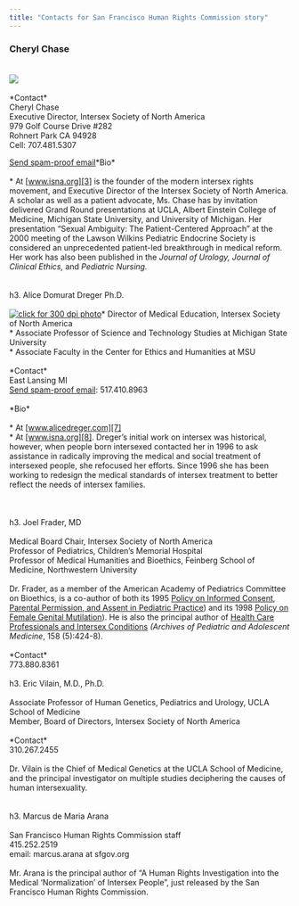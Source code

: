 ```yaml
---
title: "Contacts for San Francisco Human Rights Commission story"
---
```


### Cheryl Chase<br><br>

![][1] <br><br>\*Contact\*<br>Cheryl Chase<br>Executive Director, Intersex Society of North America<br>979 Golf Course Drive #282<br>Rohnert Park CA 94928<br>Cell: 707.481.5307<br>

[Send spam-proof email][2]\*Bio\*<br><br>* At [www.isna.org][3] is the founder of the modern intersex rights movement, and Executive Director of the Intersex Society of North America. A scholar as well as a patient advocate, Ms. Chase has by invitation delivered Grand Round presentations at <span class="caps">UCLA</span>, Albert Einstein College of Medicine, Michigan State University, and University of Michigan. Her presentation &#8220;Sexual Ambiguity: The Patient-Centered Approach&#8221; at the 2000 meeting of the Lawson Wilkins Pediatric Endocrine Society is considered an unprecedented patient-led breakthrough in medical reform. Her work has also been published in the _Journal of Urology, Journal of Clinical Ethics,_ and _Pediatric Nursing._ <br><br><br>h3. Alice Domurat Dreger Ph.D.<br><br>[![click for 300 dpi photo][4]][5]\* Director of Medical Education, Intersex Society of North America<br>\* Associate Professor of Science and Technology Studies at Michigan State University<br>* Associate Faculty in the Center for Ethics and Humanities at <span class="caps">MSU</span><br><br>\*Contact\*<br>East Lansing MI <br>[Send spam-proof email][6]: 517.410.8963<br><br>\*Bio\*<br><br>* At [www.alicedreger.com][7] <br>* At [www.isna.org][8]. Dreger&#8217;s initial work on intersex was historical, however, when people born intersexed contacted her in 1996 to ask assistance in radically improving the medical and social treatment of intersexed people, she refocused her efforts. Since 1996 she has been working to redesign the medical standards of intersex treatment to better reflect the needs of intersex families.<br><br><br><br>h3. Joel Frader, MD<br><br>Medical Board Chair, Intersex Society of North America<br>Professor of Pediatrics, Children&#8217;s Memorial Hospital<br>Professor of Medical Humanities and Bioethics, Feinberg School of Medicine, Northwestern University<br><br>Dr. Frader, as a member of the American Academy of Pediatrics Committee on Bioethics, is a co-author of both its 1995 [Policy on Informed Consent, Parental Permission, and Assent in Pediatric Practice][9]) and its 1998 [Policy on Female Genital Mutilation][10]). He is also the principal author of [Health Care Professionals and Intersex Conditions][11] _(Archives of Pediatric and Adolescent Medicine_, 158 (5):424-8).<br><br>\*Contact\*<br>773.880.8361<br><br>h3. Eric Vilain, M.D., Ph.D.<br><br>Associate Professor of Human Genetics, Pediatrics and Urology, <span class="caps">UCLA</span> School of Medicine<br>Member, Board of Directors, Intersex Society of North America<br><br>\*Contact\*<br>310.267.2455<br><br>Dr. Vilain is the Chief of Medical Genetics at the <span class="caps">UCLA</span> School of Medicine, and the principal investigator on multiple studies deciphering the causes of human intersexuality.<br><br><br>h3. Marcus de Maria Arana<br><br>San Francisco Human Rights Commission staff<br>415.252.2519<br>email: marcus.arana at sfgov.org<br><br>Mr. Arana is the principal author of &#8220;A Human Rights Investigation into the Medical &#8216;Normalization&#8217; of Intersex People&#8221;, just released by the San Francisco Human Rights Commission.<br><br><br>

 [1]: /img/about/cheryl4.jpg
 [2]: /pressroom/contact/chase%5Cn%5Cn
 [3]: http://www.isna.org/about/chase%5Cn%5CnCheryl
 [4]: /img/about/alice2.jpg "click for 300 dpi photo"
 [5]: /files/images/dreger.jpg%5Cn%5Cn
 [6]: http://www.alicedreger.com/contact%5CnCell
 [7]: http://www.alicedreger.com
 [8]: http://www.isna.org/about/dreger%5Cn%5Cn%5CnDr
 [9]: http://aappolicy.aappublications.org/cgi/reprint/pediatrics%3B95/2/314.pdf
 [10]: http://aappolicy.aappublications.org/cgi/content/abstract/pediatrics%3B102/1/153
 [11]: /pdf/Frader2004.pdf